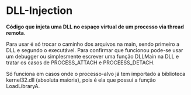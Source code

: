 # DLL-Injection
**Código que injeta uma DLL no espaço virtual de um processo via thread remota**.

Para usar é só trocar o caminho dos arquivos na main, sendo primeiro a DLL e segundo o executável. 
Para confirmar que funcionou pode-se usar um debugger ou simplesmente escrever uma função DLLMain na DLL e tratar os casos de PROCESS_ATTACH e PROCEESS_DETACH. 

Só funciona em casos onde o processo-alvo já tem importado a biblioteca kernel32.dll (absoluta maioria), pois é ela que possui a função LoadLibraryA. 
